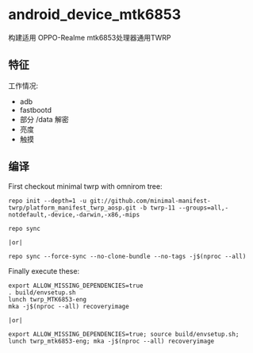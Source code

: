 # android_device_mtk6853
构建适用 OPPO-Realme  mtk6853处理器通用TWRP

## 特征

工作情况:

- adb
- fastbootd
- 部分 /data 解密
- 亮度
- 触摸

## 编译

First checkout minimal twrp with omnirom tree:

```
repo init --depth=1 -u git://github.com/minimal-manifest-twrp/platform_manifest_twrp_aosp.git -b twrp-11 --groups=all,-notdefault,-device,-darwin,-x86,-mips

repo sync

|or|

repo sync --force-sync --no-clone-bundle --no-tags -j$(nproc --all)
```

Finally execute these:

```
export ALLOW_MISSING_DEPENDENCIES=true
. build/envsetup.sh
lunch twrp_MTK6853-eng
mka -j$(nproc --all) recoveryimage

|or|

export ALLOW_MISSING_DEPENDENCIES=true; source build/envsetup.sh; lunch twrp_mtk6853-eng; mka -j$(nproc --all) recoveryimage
```
